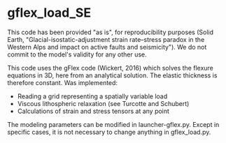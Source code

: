 # gflex_load_SE

This code has been provided "as is", for reproducibility purposes (Solid Earth, "Glacial-isostatic-adjustment strain rate–stress paradox in the Western Alps and impact on active faults and seismicity"). 
We do not commit to the model's validity for any other use.


This code uses the gFlex code (Wickert, 2016) which solves the flexure equations in 3D, here from an analytical solution. The elastic thickness is therefore constant.
Was implemented:

- Reading a grid representing a spatially variable load
- Viscous lithospheric relaxation (see Turcotte and Schubert)
- Calculations of strain and stress tensors at any point


The modeling parameters can be modified in launcher-gflex.py. Except in specific cases, it is not necessary to change anything in gflex_load.py.
